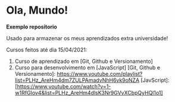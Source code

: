 # Ola, Mundo!
 **Exemplo repositorio**
 
 Usado para armazenar os meus aprendizados extra universidade!
 
 Cursos feitos até dia 15/04/2021:
 1.  Curso de aprendizado em [Git, Github e Versionamento]
 2.  Curso para desenvolvimento em [JavaScript]
[Git, Github e Versionamento]: https://www.youtube.com/playlist?list=PLHz_AreHm4dm7ZULPAmadvNhH6vk9oNZA
[JavScript]: [https://www.youtube.com/watch?v=1-w1RfGIov4&list=PLHz_AreHm4dlsK3Nr9GVvXCbpQyHQl1o1]
